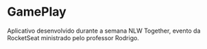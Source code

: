 # GamePlay
Aplicativo desenvolvido durante a semana NLW Together, evento da RocketSeat ministrado pelo professor Rodrigo.
